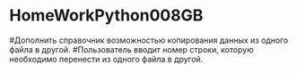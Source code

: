 # HomeWorkPython008GB
#Дополнить справочник возможностью копирования данных из одного файла в другой. 
#Пользователь вводит номер строки, которую необходимо перенести из одного файла в другой.
